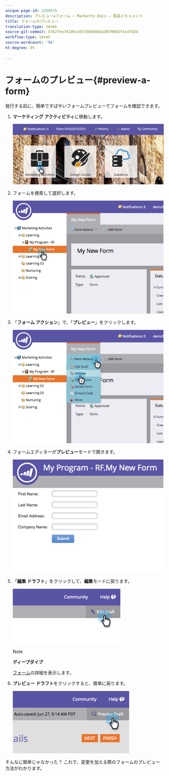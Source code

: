 ```yaml
---
unique-page-id: 2359575
description: プレビューaフォーム — Marketto Docs — 製品ドキュメント
title: フォームのプレビュー
translation-type: tm+mt
source-git-commit: 47b2fee7d146c3dc558d4bbb10070683f4cdfd3d
workflow-type: tm+mt
source-wordcount: '94'
ht-degree: 0%

---
```



# フォームのプレビュー{#preview-a-form}

発行する前に、簡単ですばやいフォームプレビューでフォームを確認できます。

1. **マーケティング** **アクティビティ**&#x200B;に移動します。

   ![](assets/login-marketing-activities-6.png)

1. フォームを検索して選択します。

   ![](assets/image2014-9-15-17-3a45-3a51.png)

1. 「**フォーム** **アクション**」で、「**プレビュー**」をクリックします。

   ![](assets/image2014-9-15-17-3a46-3a9.png)

1. フォームエディターが&#x200B;**プレビュー**&#x200B;モードで開きます。

   ![](assets/image2014-9-15-17-3a46-3a17.png)

1. 「**編集** **ドラフト**」をクリックして、**編集**&#x200B;モードに戻ります。

   ![](assets/image2014-9-15-17-3a46-3a37.png)

   >[!NOTE]
   >
   >**ディープダイブ**
   >
   >
   >[フォーム](http://docs.marketo.com/display/docs/forms)の詳細を表示します。

1. **プレビュー** **ドラフト**&#x200B;をクリックすると、簡単に戻ります。

   ![](assets/image2014-9-15-17-3a46-3a45.png)

そんなに簡単じゃなかった？ これで、変更を加える際のフォームのプレビュー方法がわかります。
